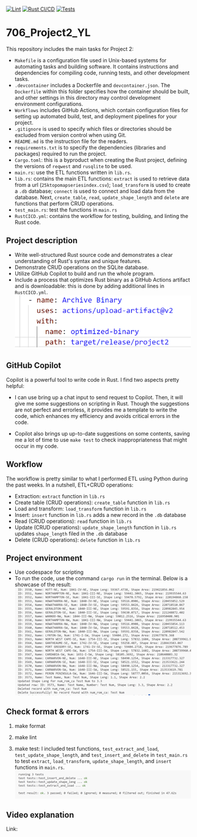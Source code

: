 [![Lint](https://github.com/nogibjj/706_Project2_YL/actions/workflows/lint.yml/badge.svg)](https://github.com/nogibjj/706_Project2_YL/actions/workflows/lint.yml)
[![Rust CI/CD](https://github.com/nogibjj/706_Project2_YL/actions/workflows/RustCICD.yml/badge.svg)](https://github.com/nogibjj/706_Project2_YL/actions/workflows/RustCICD.yml)
[![Tests](https://github.com/nogibjj/706_Project2_YL/actions/workflows/tests.yml/badge.svg)](https://github.com/nogibjj/706_Project2_YL/actions/workflows/tests.yml)

# 706_Project2_YL

This repository includes the main tasks for Project 2:

* `Makefile` is a configuration file used in Unix-based systems for automating tasks and building software. It contains instructions and dependencies for compiling code, running tests, and other development tasks.
* `.devcontainer` includes a Dockerfile and `devcontainer.json`. The `Dockerfile` within this folder specifies how the container should be built, and other settings in this directory may control development environment configurations.
* `Workflows` includes GitHub Actions, which contain configuration files for setting up automated build, test, and deployment pipelines for your project.
* `.gitignore` is used to specify which files or directories should be excluded from version control when using Git.
* `README.md` is the instruction file for the readers.
* `requirements.txt` is to specify the dependencies (libraries and packages) required to run the project.
* `Cargo.toml`: this is a byproduct when creating the Rust project, defining the versions of `reqwest` and `rusqlite` to be used.
* `main.rs`: use the ETL functions written in `lib.rs`.
* `lib.rs`: contains the main ETL functions: `extract` is used to retrieve data from a url (`25ktopomapseriesindex.csv`); `load_transform` is used to create a `.db` database; `connect` is used to connect and load data from the database. Next, `create_table`, `read`, `update_shape_length` and `delete` are functions that perform CRUD operations.
* `test_main.rs`: test the functions in `main.rs`
* `RustCICD.yml`: contains the workflow for testing, building, and linting the Rust code.

## Project description

* Write well-structured Rust source code and demonstrates a clear understanding of Rust's syntax and unique features.
* Demonstrate CRUD operations on the SQLite database.
* Utilize GitHub Copilot to build and run the whole program.
* Include a process that optimizes Rust binary as a GitHub Actions artifact and is downloadable: this is done by adding additional lines in `RustCICD.yml`.
![Alt text](figures/optimize_binary.png)

## GitHub Copilot

Copilot is a powerful tool to write code in Rust. I find two aspects pretty helpful:

* I can use bring up a chat input to send request to Copilot. Then, it will give me some suggestions on scripting in Rust. Though the suggestions are not perfect and errorless, it provides me a template to write the code, which enhances my efficiency and avoids critical errors in the code.

* Copilot also brings up up-to-date suggestions on some contents, saving me a lot of time to use `make test` to check inappropriateness that might occur in my code.

## Workflow

The workflow is pretty similar to what I performed ETL using Python during the past weeks. In a nutshell, ETL+CRUD operations:
* Extraction: `extract` function in `lib.rs`
* Create table (CRUD operations): `create_table` function in `lib.rs`
* Load and transform: `load_transform` function in `lib.rs`
* Insert: `insert` function in `lib.rs` adds a new record in the `.db` database
* Read (CRUD operations): `read` function in `lib.rs`
* Update (CRUD operations): `update_shape_length` function in `lib.rs` updates `shape_length` filed in the `.db` database
* Delete (CRUD operations): `delete` function in `lib.rs`

## Project environment

* Use codespace for scripting
* To run the code, use the command `cargo run` in the terminal. Below is a showcase of the result:
![Alt text](figures/cargo_run.png)

## Check format & errors

1. make format

2. make lint

3. make test: I included test functions, `test_extract_and_load`, `test_update_shape_length`, and `test_insert_and_delete` in `test_main.rs` to test `extract`, `load_transform`, `update_shape_length`, and `insert` functions in `main.rs`.
![Alt text](figures/cargo_test.png)

## Video explanation

Link: